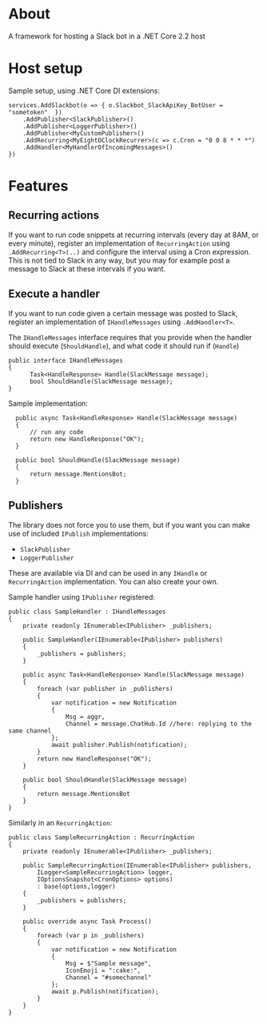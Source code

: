 # About

A framework for hosting a Slack bot in a .NET Core 2.2 host

# Host setup

Sample setup, using .NET Core DI extensions:
```
services.AddSlackbot(o => { o.Slackbot_SlackApiKey_BotUser = "sometoken"  })
    .AddPublisher<SlackPublisher>()
    .AddPublisher<LoggerPublisher>()
    .AddPublisher<MyCustomPublisher>()
    .AddRecurring<MyEightOClockRecurrer>(c => c.Cron = "0 0 8 * * *")
    .AddHandler<MyHandlerOfIncomingMessages>()
})

```

# Features

## Recurring actions
If you want to run code snippets at recurring intervals (every day at 8AM, or every minute), register an implementation of `RecurringAction` using `.AddRecurring<T>(..)` and configure the interval using a Cron expression. This is not tied to Slack in any way, but you may for example post a message to Slack at these intervals if you want.

## Execute a handler
If you want to run code given a certain message was posted to Slack, register an implementation of `IHandleMessages` using `.AddHandler<T>`.

The `IHandleMessages` interface requires that you provide when the handler should execute (`ShouldHandle`), and what code it should run if (`Handle`)

```
public interface IHandleMessages
{
      Task<HandleResponse> Handle(SlackMessage message);
      bool ShouldHandle(SlackMessage message);
}
```

Sample implementation:

```
  public async Task<HandleResponse> Handle(SlackMessage message)
  {
      // run any code
      return new HandleResponse("OK");
  }

  public bool ShouldHandle(SlackMessage message)
  {
      return message.MentionsBot;
  }
```

## Publishers
The library does not force you to use them, but if you want you can make use of included `IPublish` implementations:

* `SlackPublisher`
* `LoggerPublisher`

These are available via DI and can be used in any `IHandle` or `RecurringAction` implementation. You can also create your own.

Sample handler using `IPublisher` registered:

```
public class SampleHandler : IHandleMessages
{
    private readonly IEnumerable<IPublisher> _publishers;

    public SampleHandler(IEnumerable<IPublisher> publishers)
    {
        _publishers = publishers;
    }

    public async Task<HandleResponse> Handle(SlackMessage message)
    {
        foreach (var publisher in _publishers)
        {
            var notification = new Notification
            {
                Msg = aggr,
                Channel = message.ChatHub.Id //here: replying to the same channel
            };
            await publisher.Publish(notification);
        }
        return new HandleResponse("OK");
    }

    public bool ShouldHandle(SlackMessage message)
    {
        return message.MentionsBot
    }
}
```

Similarly in an `RecurringAction`:

```
public class SampleRecurringAction : RecurringAction
{
    private readonly IEnumerable<IPublisher> _publishers;

    public SampleRecurringAction(IEnumerable<IPublisher> publishers,
        ILogger<SampleRecurringAction> logger,
        IOptionsSnapshot<CronOptions> options)
        : base(options,logger)
    {
        _publishers = publishers;
    }

    public override async Task Process()
    {
        foreach (var p in _publishers)
        {
            var notification = new Notification
            {
                Msg = $"Sample message",
                IconEmoji = ":cake:",
                Channel = "#somechannel"
            };
            await p.Publish(notification);
        }
    }
}
```

